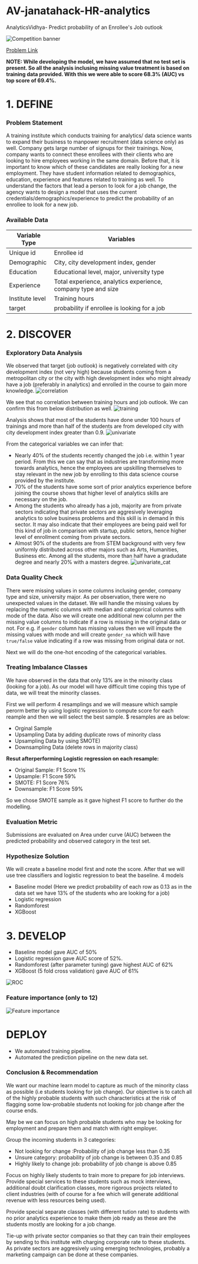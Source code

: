 # AV-janatahack-HR-analytics

AnalyticsVidhya- Predict probability of an Enrollee's Job outlook 

![Competition banner](images/banner.png)

[Problem Link](https://datahack.analyticsvidhya.com/contest/janatahack-hr-analytics/#ProblemStatement)

**NOTE: While developing the model, we have assumed that no test set is present. So all the analysis inclusing missing value treatment is based on training
data provided. With this we were able to score 68.3% (AUC) vs top score of 69.4%.**

# 1. DEFINE

### Problem Statement

A training institute which conducts training for analytics/ data science wants to expand their business to manpower recruitment 
(data science only) as well. Company gets large number of signups for their trainings. Now, company wants to connect these enrollees with their clients who are looking to 
hire employees working in the same domain. Before that, it is important to know which of these candidates are really looking for a new employment. 
They have student information related to demographics, education, experience and features related to training as well.
To understand the factors that lead a person to look for a job change, the agency wants to design a model that uses the current 
credentials/demographics/experience to predict the probability of an enrollee to look for a new job.

### Available Data

| Variable Type	| Variables |
| ------------- | ----------------- |
| Unique id	| Enrollee id |
| Demographic | City, city development index, gender |
| Education	| Educational level, major, university type|
| Experience | Total experience, analytics experience, company type and size | 
| Institute level | Training hours | 
| target | probability if enrollee is looking for a job|

# 2. DISCOVER

### Exploratory Data Analysis

We observed that target (job outlook) is negatively correlated with city development index (not very high) because students coming from a metropolitan
city or the city with high development index who might already have a job (preferably in analytics) and enrolled in the course to gain more knowledge.
![correlation](images/corr.png)

We see that no correlation between training hours and job outlook. We can confirm this from below distribution as well.
![training](images/training.png)

Analysis shows that most of the students have done under 100 hours of trainings and more than half of the students are from developed city with city 
development index greater than 0.9.
![univariate](images/univariate.png)

From the categorical variables we can infer that:
- Nearly 40% of the students recently changed the job i.e. within 1 year period. From this we can say that as industries are transforming more towards 
analytics, hence the employees are upskilling themselves to stay relevant in the new job by enrolling to this data science course provided by the institute. 
- 70% of the students have some sort of prior analytics experience before joining the course shows that higher level of analytics skills are necessary on the job. 
- Among the students who already has a job, majority are from private sectors indicating that private sectors are aggresively leveraging 
analytics to solve business problems and this skill is in demand in this sector. It may also indicate that their employees are being paid well for this 
kind of job in comparison with startup, public setors, hence higher level of enrollment coming from private sectors.
- Almost 90% of the students are from STEM background with very few uniformly distributed across other majors such as Arts, Humanities, Business etc. 
Among all the students, more than half have a gradudate degree and nearly 20% with a masters degree. 
![univariate_cat](images/univariate_cat.png)


### Data Quality Check
There were missing values in some columns inclusing gender, company type and size, university major. As per observation, there were no unexpected 
values in the dataset. We will handle the missing values by replacing the numeric columns with median and categorical columns with mode of the data. Also
we will create one additional new column per the missing value columns to indicate if a row is missing in the original data or not. For e.g. if `gender`
column has missing values then we will impute the missing values with mode and will create `gender_na` which will have `true/false` value indicating if 
a row was missing from original data or not.

Next we will do the one-hot encoding of the categorical variables.

### Treating Imbalance Classes

We have observed in the data that only 13% are in the minority class (looking for a job). As our model will have difficult time coping this type of data,
we will treat the minority classes.

First we will perform 4 resamplings and we will measure which sample perorm better by using logistic regression to compute score for each reample 
and then we will select the best sample. $ resamples are as below:
- Orginal Sample
- Upsampling Data by adding duplicate rows of minority class
- Upsampling Data by using SMOTE)
- Downsampling Data (delete rows in majority class) 

**Resut afterperforming Logistic regression on each resample:**
- Original Sample: F1 Score 1%
- Upsample: F1 Score 59%
- SMOTE: F1 Score 76%
- Downsample: F1 Score 59%

So we chose SMOTE sample as it gave highest F1 score to further do the modelling.

### Evaluation Metric
Submissions are evaluated on Area under curve (AUC) between the predicted probability and observed category in the test set.

### Hypothesize Solution
We will create a baseline model first and note the score. After that we will use tree classifiers and logistic regression to beat the baseline.
4 models
- Baseline model (Here we predict probability of each row as 0.13 as in the data set we have 13% of the students who are looking for a job)
- Logistic regression
- Randomforest
- XGBoost

# 3. DEVELOP

- Baseline model gave AUC of 50%
- Logistic regression gave AUC score of 52%.
- Randomforest (after parameter tuning) gave highest AUC of 62%
- XGBoost (5 fold cross validation) gave AUC of 61%

![ROC](images/roc.png)


### Feature importance (only to 12)

![Feature importance](images/featimp.png)

# DEPLOY

- We automated training pipeline.
- Automated the prediction pipeline on the new data set.

### Conclusion & Recommendation

We want our machine learn model to capture as much of the minority class as possible (i.e students looking for job change). 
Our objective is to catch all of the highly probable students with such characteristics at the risk of flagging some low-probable students not 
looking for job change after the course ends. 

May be we can focus on high probable students who may be looking for employment and prepare them and match with right employer.

Group the incoming students in 3 categories:
- Not looking for change :Probability of job change less than 0.35
- Unsure category: probability of job change is between 0.35 and 0.85
- Highly likely to change job: probability of job change is above 0.85

Focus on highly likely students to train more to prepare for job interviews. Provide special services to these students such as mock interviews, 
additional doubt clarification classes, more rigorous projects related to client industries (with of course for a fee which will generate additional 
revenue with less resources being used).

Provide special separate classes (with different tution rate) to students with no prior analytics experience to make them job ready as these are the 
students mostly are looking for a job change.

Tie-up with private sector companies so that they can train their employees by sending to this institute with charging corporate rate to these students.
As private sectors are aggresively using emerging technologies, probably a marketing campaign can be done at these companies. 

